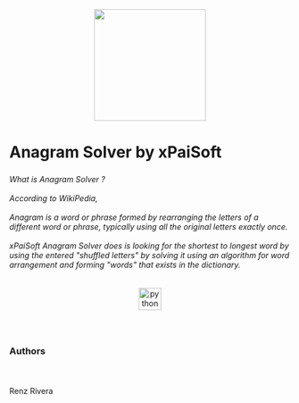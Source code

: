 <div align="center">
  <img height="200" src="https://i.ibb.co/RHkQvmj/full-logo.png"  />
</div>

###

<h1 align="left">Anagram Solver by xPaiSoft</h1>

###

<h6 align="left">What is Anagram Solver ?<br><br>According to WikiPedia, <br><br>Anagram is a word or phrase formed by rearranging the letters of a different word or phrase, typically using all the original letters exactly once. <br><br>xPaiSoft Anagram Solver does is looking for the shortest to longest word by using the entered "shuffled letters" by solving it using an algorithm for word arrangement and forming "words" that exists in the dictionary.</h6>

###

<div align="center">
  <img src="https://cdn.jsdelivr.net/gh/devicons/devicon/icons/python/python-original.svg" height="40" alt="python logo"  />
</div>

###

<br clear="both">

<h3 align="left">Authors</h3>

###

<br clear="both">

<p align="left">Renz Rivera</p>

###
